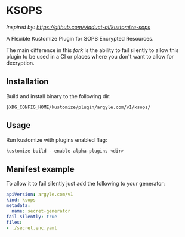# KSOPS 

*Inspired by: https://github.com/viaduct-ai/kustomize-sops*

A Flexible Kustomize Plugin for SOPS Encrypted Resources.

The main difference in this *fork* is the ability to fail silently to allow this plugin to be used in a CI or places 
where you don't want to allow for decryption.

##  Installation

Build and install binary to the following dir:

`$XDG_CONFIG_HOME/kustomize/plugin/argyle.com/v1/ksops/`

## Usage

Run kustomize with plugins enabled flag:

`kustomize build --enable-alpha-plugins <dir>`


## Manifest example

To allow it to fail silently just add the following to your generator:

```yaml
apiVersion: argyle.com/v1
kind: ksops
metadata:
  name: secret-generator
fail-silently: true
files:
- ./secret.enc.yaml
```